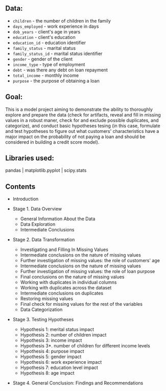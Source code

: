## Data:

- `children` - the number of children in the family
- `days_employed` - work experience in days
- `dob_years` - client's age in years
- `education` - client's education
- `education_id` - education identifier
- `family_status` - marital status
- `family_status_id` - marital status identifier
- `gender` - gender of the client
- `income_type` - type of employment
- `debt` - was there any debt on loan repayment
- `total_income` - monthly income
- `purpose` - the purpose of obtaining a loan

## Goal:

This is a model project aiming to demonstrate the ability to thoroughly explore and prepare the data (check for artifacts, reveal and fill in missing values in a robust maner, check for and exclude possible duplicates, and categorize), and conduct basic hypotheses tesing (in this case, formulate and test hypotheses to figure out what customers' characteristics have a major impact on the probability of not paying a loan and should be considered in building a credit score model).

## Libraries used:

pandas | 
matplotlib.pyplot |
scipy.stats

## Contents

* Introduction

* Stage 1. Data Overview
    * General Information About the Data
    * Data Exploration
    * Intermediate Conclusions
* Stage 2. Data Transformation
    * Investigating and Filling In Missing Values
    * Intermediate conclusions on the nature of missing values
    * Further investigation of missing values: the role of customers' age
    * Intermediate conclusions on the nature of missing values
    * Further investigation of missing values: the role of loan purpose
    * Final conclusions on the nature of missing values
    * Working with duplicates in individual columns
    * Working with duplicates across the dataset
    * Intermediate conclusions on duplicates
    * Restoring missing values 
    * Final check for missing values for the rest of the variables
    * Data Categorization
* Stage 3. Testing Hypotheses

    * Hypothesis 1: merital status impact
    * Hypothesis 2: number of children impact
    * Hypothesis 3: income impact
    * Hypothesis 3*. number of children for different income levels
    * Hypothesis 4: purpose impact
    * Hypothesis 5: gender impact
    * Hypothesis 6: work experience impact
    * Hypothesis 7: education level impact
    * Hypothesis 8: age impact
* Stage 4. General Conclusion: Findings and Recommendations
